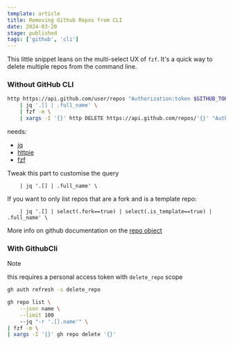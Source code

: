 ```yaml
---
template: article
title: Removing Github Repos from CLI
date: 2024-03-20
stage: published
tags: ['github', 'cli']
---
```


This little snippet leans on the multi-select UX of `fzf`. It's a quick way to delete multiple repos from the command line.

### Without GitHub CLI

```sh
http https://api.github.com/user/repos "Authorization:token $GITHUB_TOKEN" per_page==100 type==owner \
    | jq '.[] | .full_name' \
    | fzf -m \
    | xargs -I '{}' http DELETE https://api.github.com/repos/'{}' "Authorization:token $GITHUB_TOKEN"
```

needs:

- [jq](https://jqlang.github.io/jq/)
- [httpie](https://httpie.io/)
- [fzf](https://github.com/junegunn/fzf)

Tweak this part to customise the query

```
    | jq '.[] | .full_name' \
```

If you want to only list repos that are a fork and is a template repo:

```
    | jq '.[] | select(.fork==true) | select(.is_template==true) | .full_name' \
```

More info on github documentation on the [repo object](https://docs.github.com/en/rest/repos/repos#list-repositories-for-the-authenticated-user)

### With GithubCli

> [!NOTE]
> this requires a personal access token with `delete_repo` scope
>
> ```sh
> gh auth refresh -s delete_repo
> ```

```sh
gh repo list \
    --json name \
    --limit 100
    --jq "-r '.[].name'" \
| fzf -m \
| xargs -I '{}' gh repo delete '{}'
```
